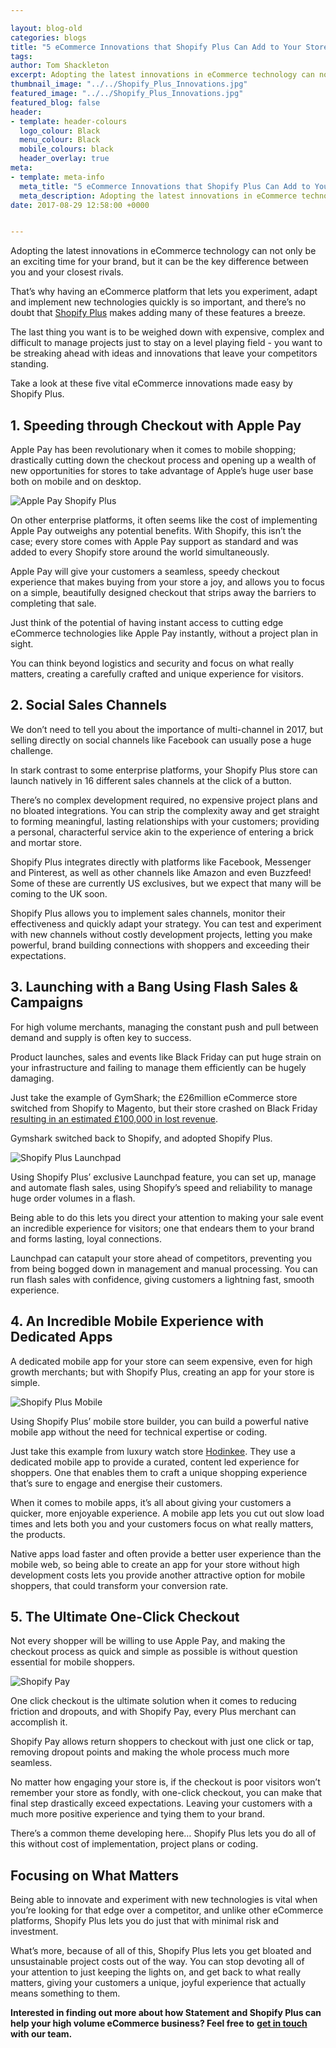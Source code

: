 ```yaml
--- 

layout: blog-old
categories: blogs
title: "5 eCommerce Innovations that Shopify Plus Can Add to Your Store Easily"
tags:
author: Tom Shackleton
excerpt: Adopting the latest innovations in eCommerce technology can not only be an exciting time for your brand, but it can be the key difference between you and your closest rivals. 
thumbnail_image: "../../Shopify_Plus_Innovations.jpg"
featured_image: "../../Shopify_Plus_Innovations.jpg"
featured_blog: false
header:
- template: header-colours
  logo_colour: Black
  menu_colour: Black
  mobile_colours: black
  header_overlay: true
meta:
- template: meta-info
  meta_title: "5 eCommerce Innovations that Shopify Plus Can Add to Your Store Easily"
  meta_description: Adopting the latest innovations in eCommerce technology can not only be an exciting time for your brand, but it can be the key difference between you and your closest rivals.
date: 2017-08-29 12:58:00 +0000


--- 
```

Adopting the latest innovations in eCommerce technology can not only be an exciting time for your brand, but it can be the key difference between you and your closest rivals.

That’s why having an eCommerce platform that lets you experiment, adapt and implement new technologies quickly is so important, and there’s no doubt that [Shopify Plus](https://www.shopify.com/plus?ref=statement&utm_campaign=Statement%20Blog) makes adding many of these features a breeze.

The last thing you want is to be weighed down with expensive, complex and difficult to manage projects just to stay on a level playing field - you want to be streaking ahead with ideas and innovations that leave your competitors standing.

Take a look at these five vital eCommerce innovations made easy by Shopify Plus.

  

1\. Speeding through Checkout with Apple Pay
--------------------------------------------

Apple Pay has been revolutionary when it comes to mobile shopping; drastically cutting down the checkout process and opening up a wealth of new opportunities for stores to take advantage of Apple’s huge user base both on mobile and on desktop.

![Apple Pay Shopify Plus](../../Apple_Pay_Shopify_Plus.jpg)

On other enterprise platforms, it often seems like the cost of implementing Apple Pay outweighs any potential benefits. With Shopify, this isn’t the case; every store comes with Apple Pay support as standard and was added to every Shopify store around the world simultaneously.

Apple Pay will give your customers a seamless, speedy checkout experience that makes buying from your store a joy, and allows you to focus on a simple, beautifully designed checkout that strips away the barriers to completing that sale.

Just think of the potential of having instant access to cutting edge eCommerce technologies like Apple Pay instantly, without a project plan in sight.

You can think beyond logistics and security and focus on what really matters, creating a carefully crafted and unique experience for visitors.

  

2\. Social Sales Channels
-------------------------

We don’t need to tell you about the importance of multi-channel in 2017, but selling directly on social channels like Facebook can usually pose a huge challenge.

In stark contrast to some enterprise platforms, your Shopify Plus store can launch natively in 16 different sales channels at the click of a button.

There’s no complex development required, no expensive project plans and no bloated integrations. You can strip the complexity away and get straight to forming meaningful, lasting relationships with your customers; providing a personal, characterful service akin to the experience of entering a brick and mortar store.

Shopify Plus integrates directly with platforms like Facebook, Messenger and Pinterest, as well as other channels like Amazon and even Buzzfeed! Some of these are currently US exclusives, but we expect that many will be coming to the UK soon.

Shopify Plus allows you to implement sales channels, monitor their effectiveness and quickly adapt your strategy. You can test and experiment with new channels without costly development projects, letting you make powerful, brand building connections with shoppers and exceeding their expectations.

  

3\. Launching with a Bang Using Flash Sales & Campaigns
-------------------------------------------------------

For high volume merchants, managing the constant push and pull between demand and supply is often key to success.

Product launches, sales and events like Black Friday can put huge strain on your infrastructure and failing to manage them efficiently can be hugely damaging.

Just take the example of GymShark; the £26million eCommerce store switched from Shopify to Magento, but their store crashed on Black Friday [resulting in an estimated £100,000 in lost revenue](https://www.shopify.com/enterprise/how-a-teenage-pizza-delivery-driver-built-a-26-million-business-making-emotional-connections-between-fitness-buffs-their-idols?ref=statement&utm_campaign=Statement%20Blog).

Gymshark switched back to Shopify, and adopted Shopify Plus.

![Shopify Plus Launchpad](../../Shopify_launchpad.png)  

Using Shopify Plus’ exclusive Launchpad feature, you can set up, manage and automate flash sales, using Shopify’s speed and reliability to manage huge order volumes in a flash.

Being able to do this lets you direct your attention to making your sale event an incredible experience for visitors; one that endears them to your brand and forms lasting, loyal connections.

Launchpad can catapult your store ahead of competitors, preventing you from being bogged down in management and manual processing. You can run flash sales with confidence, giving customers a lightning fast, smooth experience.

  

4\. An Incredible Mobile Experience with Dedicated Apps
-------------------------------------------------------

A dedicated mobile app for your store can seem expensive, even for high growth merchants; but with Shopify Plus, creating an app for your store is simple.

![Shopify Plus Mobile](../../Shopify_Plus_Mobile.jpg)

Using Shopify Plus’ mobile store builder, you can build a powerful native mobile app without the need for technical expertise or coding.

Just take this example from luxury watch store [Hodinkee](https://www.hodinkee.com/). They use a dedicated mobile app to provide a curated, content led experience for shoppers. One that enables them to craft a unique shopping experience that’s sure to engage and energise their customers.

When it comes to mobile apps, it’s all about giving your customers a quicker, more enjoyable experience. A mobile app lets you cut out slow load times and lets both you and your customers focus on what really matters, the products.

Native apps load faster and often provide a better user experience than the mobile web, so being able to create an app for your store without high development costs lets you provide another attractive option for mobile shoppers, that could transform your conversion rate.

  

5\. The Ultimate One-Click Checkout
-----------------------------------

Not every shopper will be willing to use Apple Pay, and making the checkout process as quick and simple as possible is without question essential for mobile shoppers.

![Shopify Pay](../../Shopify_Pay.gif)  

One click checkout is the ultimate solution when it comes to reducing friction and dropouts, and with Shopify Pay, every Plus merchant can accomplish it.

Shopify Pay allows return shoppers to checkout with just one click or tap, removing dropout points and making the whole process much more seamless.

No matter how engaging your store is, if the checkout is poor visitors won’t remember your store as fondly, with one-click checkout, you can make that final step drastically exceed expectations. Leaving your customers with a much more positive experience and tying them to your brand.

There’s a common theme developing here… Shopify Plus lets you do all of this without cost of implementation, project plans or coding.

  

Focusing on What Matters
------------------------

Being able to innovate and experiment with new technologies is vital when you’re looking for that edge over a competitor, and unlike other eCommerce platforms, Shopify Plus lets you do just that with minimal risk and investment.

What’s more, because of all of this, Shopify Plus lets you get bloated and unsustainable project costs out of the way. You can stop devoting all of your attention to just keeping the lights on, and get back to what really matters, giving your customers a unique, joyful experience that actually means something to them.

**Interested in finding out more about how Statement and Shopify Plus can help your high volume eCommerce business? Feel free to** [**get in touch**](https://www.statementagency.com/contact-us) **with our team.**